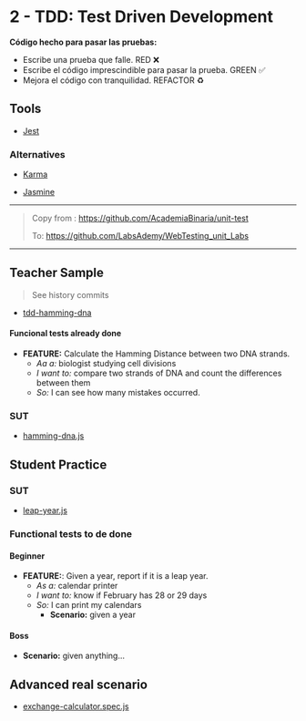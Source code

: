 # 2 - TDD: Test Driven Development

**Código hecho para pasar las pruebas:**

- Escribe una prueba que falle. RED ❌
- Escribe el código imprescindible para pasar la prueba. GREEN ✅
- Mejora el código con tranquilidad. REFACTOR ♻
## Tools

- [Jest](https://jestjs.io/)

### Alternatives

- [Karma](https://karma-runner.github.io/2.0/index.html)

- [Jasmine](https://jasmine.github.io/)


---

> Copy from : https://github.com/AcademiaBinaria/unit-test
>
> To: https://github.com/LabsAdemy/WebTesting_unit_Labs

---

## Teacher Sample

> See history commits

- [tdd-hamming-dna](https://github.com/AcademiaBinaria/unit-test/blob/master/tdd/teacher/hamming-dna.spec.js)

#### Funcional tests already done

- **FEATURE:**    Calculate the Hamming Distance between two DNA strands.
  - _Aa a:_       biologist studying cell divisions
  - _I want to:_  compare two strands of DNA and count the differences between them
  - _So:_         I can see how many mistakes occurred.

### SUT

- [hamming-dna.js](https://github.com/AcademiaBinaria/unit-test/blob/master/tdd/teacher/hamming-dna.js)

## Student Practice

### SUT

- [leap-year.js](https://github.com/AcademiaBinaria/unit-test/blob/master/tdd/student/leap-year.spec.js)

### Functional tests to de done

#### Beginner

- **FEATURE:**:   Given a year, report if it is a leap year.
  - _As a:_       calendar printer
  - _I want to:_  know if February has 28 or 29 days
  - _So:_         I can print my calendars
    - **Scenario:** given a year


#### Boss

- **Scenario:** given anything...


## Advanced real scenario

- [exchange-calculator.spec.js](https://github.com/AcademiaBinaria/unit-test/blob/master/tdd/real/exchange-calculator.spec.js)